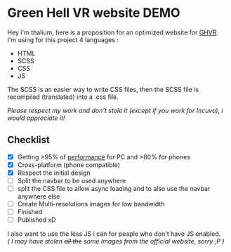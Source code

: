 # Green Hell VR website DEMO

Hey i'm thalium, here is a proposition for an optimized website for [GHVR](https://greenhellvr.com/).
I'm using for this project 4 languages :
- HTML
- SCSS
- CSS
- JS

The SCSS is an easier way to write CSS files, then the SCSS file is recompiled (translated) into a .css file.

*Please respect my work and don't stole it (except if you work for Incuvo), i would appreciate it!*

## Checklist
- [X] Getting >95% of [performance](https://pagespeed.web.dev/) for PC and >80% for phones
- [x] Cross-platform (phone compatible)
- [x] Respect the initial design
- [ ] Split the navbar to be used anywhere
- [ ] split the CSS file to allow async loading and to also use the navbar anywhere else
- [ ] Create Multi-resolutions images for low bandwidth
- [ ] Finished
- [ ] Published xD

I also want to use the less JS i can for peaple who don't have JS enabled.  
*( I may have stolen ~~all the~~ some images from the official website, sorry ;P )*
